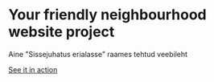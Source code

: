 # Your friendly neighbourhood website project
Aine "Sissejuhatus erialasse" raames tehtud veebileht

[See it in action](kodu.ut.ee/~jaagupky/foo)
